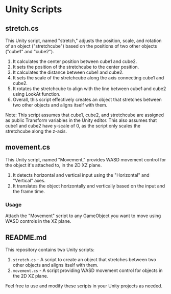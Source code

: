 # Unity Scripts

## stretch.cs

This Unity script, named "stretch," adjusts the position, scale, and rotation of an object ("stretchcube")
based on the positions of two other objects ("cube1" and "cube2").

1. It calculates the center position between cube1 and cube2.
2. It sets the position of the stretchcube to the center position.
3. It calculates the distance between cube1 and cube2.
4. It sets the scale of the stretchcube along the axis connecting cube1 and cube2.
5. It rotates the stretchcube to align with the line between cube1 and cube2 using LookAt function.
6. Overall, this script effectively creates an object that stretches between two other objects and aligns itself with them.

Note: This script assumes that cube1, cube2, and stretchcube are assigned as public Transform variables in the Unity editor.
This also assumes that cube1 and cube2 have y-scale of 0, as the script only scales the stretchcube along the z-axis.

## movement.cs

This Unity script, named "Movement," provides WASD movement control for the object it's attached to, in the 2D XZ plane.

1. It detects horizontal and vertical input using the "Horizontal" and "Vertical" axes.
2. It translates the object horizontally and vertically based on the input and the frame time.

### Usage

Attach the "Movement" script to any GameObject you want to move using WASD controls in the XZ plane.

## README.md

This repository contains two Unity scripts:

1. `stretch.cs` - A script to create an object that stretches between two other objects and aligns itself with them.
2. `movement.cs` - A script providing WASD movement control for objects in the 2D XZ plane.

Feel free to use and modify these scripts in your Unity projects as needed.
